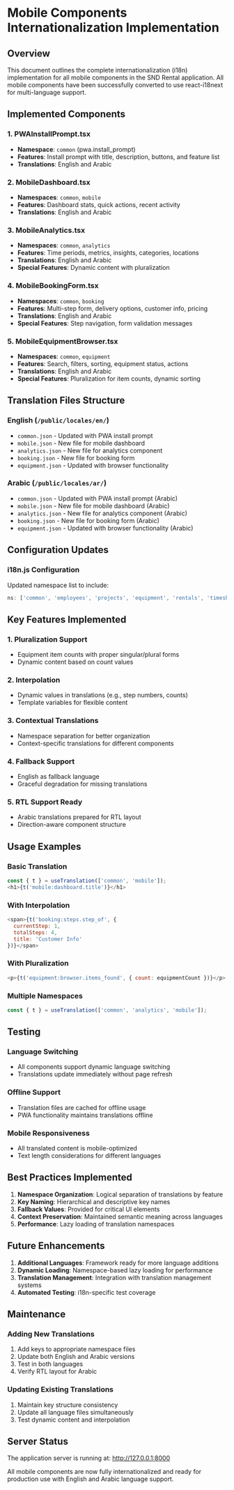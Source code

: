 # Mobile Components Internationalization Implementation

## Overview

This document outlines the complete internationalization (i18n) implementation for all mobile components in the SND Rental application. All mobile components have been successfully converted to use react-i18next for multi-language support.

## Implemented Components

### 1. PWAInstallPrompt.tsx
- **Namespace**: `common` (pwa.install_prompt)
- **Features**: Install prompt with title, description, buttons, and feature list
- **Translations**: English and Arabic

### 2. MobileDashboard.tsx
- **Namespaces**: `common`, `mobile`
- **Features**: Dashboard stats, quick actions, recent activity
- **Translations**: English and Arabic

### 3. MobileAnalytics.tsx
- **Namespaces**: `common`, `analytics`
- **Features**: Time periods, metrics, insights, categories, locations
- **Translations**: English and Arabic
- **Special Features**: Dynamic content with pluralization

### 4. MobileBookingForm.tsx
- **Namespaces**: `common`, `booking`
- **Features**: Multi-step form, delivery options, customer info, pricing
- **Translations**: English and Arabic
- **Special Features**: Step navigation, form validation messages

### 5. MobileEquipmentBrowser.tsx
- **Namespaces**: `common`, `equipment`
- **Features**: Search, filters, sorting, equipment status, actions
- **Translations**: English and Arabic
- **Special Features**: Pluralization for item counts, dynamic sorting

## Translation Files Structure

### English (`/public/locales/en/`)
- `common.json` - Updated with PWA install prompt
- `mobile.json` - New file for mobile dashboard
- `analytics.json` - New file for analytics component
- `booking.json` - New file for booking form
- `equipment.json` - Updated with browser functionality

### Arabic (`/public/locales/ar/`)
- `common.json` - Updated with PWA install prompt (Arabic)
- `mobile.json` - New file for mobile dashboard (Arabic)
- `analytics.json` - New file for analytics component (Arabic)
- `booking.json` - New file for booking form (Arabic)
- `equipment.json` - Updated with browser functionality (Arabic)

## Configuration Updates

### i18n.js Configuration
Updated namespace list to include:
```javascript
ns: ['common', 'employees', 'projects', 'equipment', 'rentals', 'timesheet', 'payrolls', 'mobile', 'analytics', 'booking']
```

## Key Features Implemented

### 1. Pluralization Support
- Equipment item counts with proper singular/plural forms
- Dynamic content based on count values

### 2. Interpolation
- Dynamic values in translations (e.g., step numbers, counts)
- Template variables for flexible content

### 3. Contextual Translations
- Namespace separation for better organization
- Context-specific translations for different components

### 4. Fallback Support
- English as fallback language
- Graceful degradation for missing translations

### 5. RTL Support Ready
- Arabic translations prepared for RTL layout
- Direction-aware component structure

## Usage Examples

### Basic Translation
```javascript
const { t } = useTranslation(['common', 'mobile']);
<h1>{t('mobile:dashboard.title')}</h1>
```

### With Interpolation
```javascript
<span>{t('booking:steps.step_of', { 
  currentStep: 1, 
  totalSteps: 4, 
  title: 'Customer Info' 
})}</span>
```

### With Pluralization
```javascript
<p>{t('equipment:browser.items_found', { count: equipmentCount })}</p>
```

### Multiple Namespaces
```javascript
const { t } = useTranslation(['common', 'analytics', 'mobile']);
```

## Testing

### Language Switching
- All components support dynamic language switching
- Translations update immediately without page refresh

### Offline Support
- Translation files are cached for offline usage
- PWA functionality maintains translations offline

### Mobile Responsiveness
- All translated content is mobile-optimized
- Text length considerations for different languages

## Best Practices Implemented

1. **Namespace Organization**: Logical separation of translations by feature
2. **Key Naming**: Hierarchical and descriptive key names
3. **Fallback Values**: Provided for critical UI elements
4. **Context Preservation**: Maintained semantic meaning across languages
5. **Performance**: Lazy loading of translation namespaces

## Future Enhancements

1. **Additional Languages**: Framework ready for more language additions
2. **Dynamic Loading**: Namespace-based lazy loading for performance
3. **Translation Management**: Integration with translation management systems
4. **Automated Testing**: i18n-specific test coverage

## Maintenance

### Adding New Translations
1. Add keys to appropriate namespace files
2. Update both English and Arabic versions
3. Test in both languages
4. Verify RTL layout for Arabic

### Updating Existing Translations
1. Maintain key structure consistency
2. Update all language files simultaneously
3. Test dynamic content and interpolation

## Server Status

The application server is running at: http://127.0.0.1:8000

All mobile components are now fully internationalized and ready for production use with English and Arabic language support.
